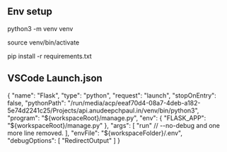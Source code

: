 ## Env setup

python3 -m venv venv

source venv/bin/activate

pip install -r requirements.txt

## VSCode Launch.json

{
  "name": "Flask",
  "type": "python",
  "request": "launch",
  "stopOnEntry": false,
  "pythonPath": "/run/media/acp/eeaf70d4-08a7-4deb-a182-5e74d2241c25/Projects/api.anudeepchpaul.in/venv/bin/python3",
  "program": "${workspaceRoot}/manage.py",
  "env": {
      "FLASK_APP": "${workspaceRoot}/manage.py"
  },
  "args": [
    "run"
    // --no-debug and one more line removed.
  ],
  "envFile": "${workspaceFolder}/.env",
  "debugOptions": [
    "RedirectOutput"
  ]
}

